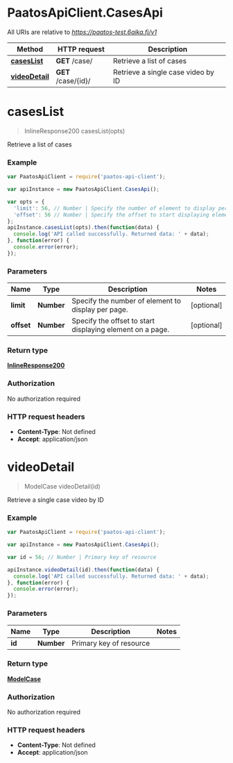 # PaatosApiClient.CasesApi

All URIs are relative to *https://paatos-test.6aika.fi/v1*

Method | HTTP request | Description
------------- | ------------- | -------------
[**casesList**](CasesApi.md#casesList) | **GET** /case/ | Retrieve a list of cases
[**videoDetail**](CasesApi.md#videoDetail) | **GET** /case/{id}/ | Retrieve a single case video by ID


<a name="casesList"></a>
# **casesList**
> InlineResponse200 casesList(opts)

Retrieve a list of cases

### Example
```javascript
var PaatosApiClient = require('paatos-api-client');

var apiInstance = new PaatosApiClient.CasesApi();

var opts = { 
  'limit': 56, // Number | Specify the number of element to display per page.
  'offset': 56 // Number | Specify the offset to start displaying element on a page.
};
apiInstance.casesList(opts).then(function(data) {
  console.log('API called successfully. Returned data: ' + data);
}, function(error) {
  console.error(error);
});

```

### Parameters

Name | Type | Description  | Notes
------------- | ------------- | ------------- | -------------
 **limit** | **Number**| Specify the number of element to display per page. | [optional] 
 **offset** | **Number**| Specify the offset to start displaying element on a page. | [optional] 

### Return type

[**InlineResponse200**](InlineResponse200.md)

### Authorization

No authorization required

### HTTP request headers

 - **Content-Type**: Not defined
 - **Accept**: application/json

<a name="videoDetail"></a>
# **videoDetail**
> ModelCase videoDetail(id)

Retrieve a single case video by ID

### Example
```javascript
var PaatosApiClient = require('paatos-api-client');

var apiInstance = new PaatosApiClient.CasesApi();

var id = 56; // Number | Primary key of resource

apiInstance.videoDetail(id).then(function(data) {
  console.log('API called successfully. Returned data: ' + data);
}, function(error) {
  console.error(error);
});

```

### Parameters

Name | Type | Description  | Notes
------------- | ------------- | ------------- | -------------
 **id** | **Number**| Primary key of resource | 

### Return type

[**ModelCase**](ModelCase.md)

### Authorization

No authorization required

### HTTP request headers

 - **Content-Type**: Not defined
 - **Accept**: application/json

